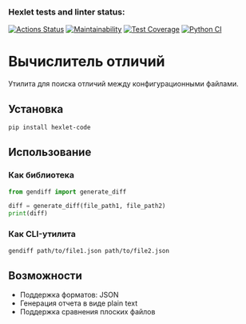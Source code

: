 ### Hexlet tests and linter status:
[![Actions Status](https://github.com/shtoporrr/python-project-50/actions/workflows/hexlet-check.yml/badge.svg)](https://github.com/shtoporrr/python-project-50/actions)
[![Maintainability](https://qlty.sh/badges/e6e05074-620c-46f8-a1da-8e3ea73cb832/maintainability.svg)](https://qlty.sh/gh/shtoporrr/projects/python-project-50)
[![Test Coverage](https://qlty.sh/badges/e6e05074-620c-46f8-a1da-8e3ea73cb832/test_coverage.svg)](https://qlty.sh/gh/shtoporrr/projects/python-project-50/test_coverage)
[![Python CI](https://github.com/shtoporrr/python-project-50/actions/workflows/python-ci.yml/badge.svg)](https://github.com/shtoporrr/python-project-50/actions/workflows/python-ci.yml)

# Вычислитель отличий

Утилита для поиска отличий между конфигурационными файлами.

## Установка

```bash
pip install hexlet-code
```

## Использование

### Как библиотека

```python
from gendiff import generate_diff

diff = generate_diff(file_path1, file_path2)
print(diff)
```

### Как CLI-утилита

```bash
gendiff path/to/file1.json path/to/file2.json
```

## Возможности

- Поддержка форматов: JSON
- Генерация отчета в виде plain text
- Поддержка сравнения плоских файлов